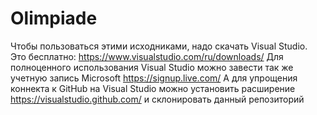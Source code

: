 # Olimpiade
Чтобы пользоваться этими исходниками, надо скачать Visual Studio. Это бесплатно: https://www.visualstudio.com/ru/downloads/
Для полноценного использования Visual Studio можно завести так же учетную запись Microsoft https://signup.live.com/
А для упрощения коннекта к GitHub на Visual Studio можно установить расширение https://visualstudio.github.com/ и склонировать данный репозиторий
